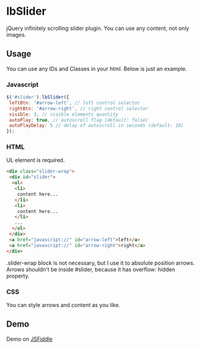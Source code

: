 lbSlider
========

jQuery infinitely scrolling slider plugin.
You can use any content, not only images.

## Usage

You can use any IDs and Classes in your html. Below is just an example.

### Javascript

```javascript
$('#slider').lbSlider({
 leftBtn: '#arrow-left', // left control selector
 rightBtn: '#arrow-right', // right control selector
 visible: 3, // visible elements quantity
 autoPlay: true, // autoscroll flag (default: false)
 autoPlayDelay: 5 // delay of autoscroll in seconds (default: 10)
});
```

### HTML

UL element is required.

```html
<div class="slider-wrap">
 <div id="slider">
  <ul>
   <li>
    content here...
   </li>
   <li>
    content here...
   </li>
   ...
  </ul>
 </div>
 <a href="javascript://" id="arrow-left">left</a>
 <a href="javascript://" id="arrow-right">right</a>
</div>
```

.slider-wrap block is not necessary, but I use it to absolute position arrows. 
Arrows shouldn't be inside #slider, because it has overflow: hidden property.
 
### CSS

You can style arrows and content as you like.

## Demo

Demo on [JSFiddle](http://jsfiddle.net/qZNnk/ "open demo")
